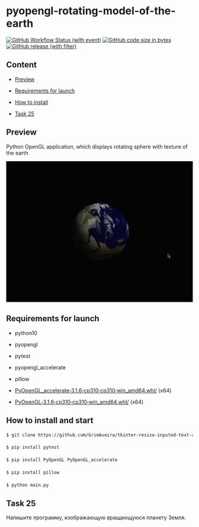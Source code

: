 # pyopengl-rotating-model-of-the-earth

[![GitHub Workflow Status (with event)](https://img.shields.io/github/actions/workflow/status/grimaveira/pyopengl-rotating-model-of-the-earth/tests.yml?label=build%20and%20tests)](https://github.com/GrimAveira/pyopengl-rotating-model-of-the-earth/actions)
[![GitHub code size in bytes](https://img.shields.io/github/languages/code-size/grimaveira/pyopengl-rotating-model-of-the-earth)](https://github.com/GrimAveira/tkinter-rectangle-collision)
[![GitHub release (with filter)](https://img.shields.io/github/v/release/grimaveira/pyopengl-rotating-model-of-the-earth)
](https://github.com/GrimAveira/tkinter-rectangle-collision)

## Content

- [Preview](#preview)

- [Requirements for launch](#requirements-for-launch)

- [How to install](#how-to-install-and-start)

- [Task 25](#task-25)

## Preview

Python OpenGL application, which displays rotating sphere with texture of the earth

![Watch the video](./img/Earth.gif)

## Requirements for launch

- python10

- pyopengl

- pytest

- pyopengl_accelerate

- pillow

- [PyOpenGL_accelerate‑3.1.6‑cp310‑cp310‑win_amd64.whl/](https://www.lfd.uci.edu/~gohlke/pythonlibs/#pyopengl) (x64)

- [PyOpenGL‑3.1.6‑cp310‑cp310‑win_amd64.whl/](https://www.lfd.uci.edu/~gohlke/pythonlibs/#pyopengl) (x64)

## How to install and start

```bash
$ git clone https://github.com/GrimAveira/tkinter-resize-inputed-text-app.

$ pip install pytest

$ pip install PyOpenGL PyOpenGL_accelerate

$ pip install pillow

$ python main.py

```

## Task 25

Напишите программу, изображающую вращающуюся планету Земля.
